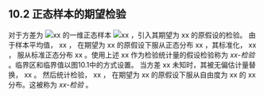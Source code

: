 ## 10.2 正态样本的期望检验


对于方差为 <img src="http://latex.codecogs.com/gif.latex?在此插入Latex公式" style="border:none;">xx 的一维正态样本 <img src="http://latex.codecogs.com/gif.latex?在此插入Latex公式" style="border:none;">xx ，引入其期望为 xx 的原假设的检验。
由于样本平均值，
 xx ，
在期望为 xx 的原假设下服从正态分布 xx ，其标准化，
 xx ，
服从标准正态分布 xx 。使用上述 xx 作为检验统计量的假设检验称为 *xx-检验* 。临界区和临界值以图10.1中的方式设置。
当方差 xx 未知时，其被无偏估计量替换，
 xx 。
然后统计检验，
 xx ，
在期望为 xx 的原假设下服从自由度为 xx 的 xx 分布。这被称为 *xx-检验* 。




